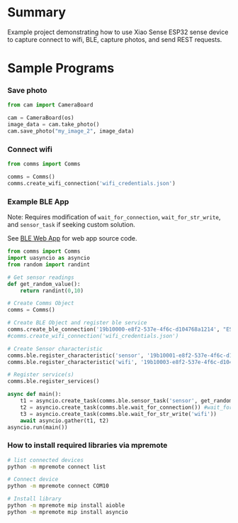 # Summary

Example project demonstrating how to use Xiao Sense ESP32 sense device to capture connect to wifi, BLE, capture photos, and send REST requests.


# Sample Programs

### Save photo
```python
from cam import CameraBoard

cam = CameraBoard(os)
image_data = cam.take_photo()
cam.save_photo("my_image_2", image_data)
```


### Connect wifi
```python
from comms import Comms

comms = Comms()
comms.create_wifi_connection('wifi_credentials.json')
```

### Example BLE App
Note: Requires modification of `wait_for_connection`, `wait_for_str_write`, and `sensor_task` if seeking custom solution.

See [BLE Web App](https://github.com/htil/ble-esp32-webapp) for web app source code.
```python
from comms import Comms
import uasyncio as asyncio
from random import randint

# Get sensor readings
def get_random_value():
    return randint(0,10)

# Create Comms Object
comms = Comms()

# Create BLE Object and register ble service
comms.create_ble_connection('19b10000-e8f2-537e-4f6c-d104768a1214', "ESP32")
#comms.create_wifi_connection('wifi_credentials.json')

# Create Sensor characteristic
comms.ble.register_characteristic('sensor', '19b10001-e8f2-537e-4f6c-d104768a1214', read=True, notify=True)
comms.ble.register_characteristic('wifi', '19b10003-e8f2-537e-4f6c-d104768a1214', read=True, write=True, notify=True, capture=True)

# Register service(s)
comms.ble.register_services()

async def main():
    t1 = asyncio.create_task(comms.ble.sensor_task('sensor', get_random_value))
    t2 = asyncio.create_task(comms.ble.wait_for_connection()) #wait_for_int_write
    t3 = asyncio.create_task(comms.ble.wait_for_str_write('wifi'))
    await asyncio.gather(t1, t2)
asyncio.run(main())

```

### How to install required libraries via mpremote

```sh
# list connected devices
python -m mpremote connect list

# Connect device
python -m mpremote connect COM10

# Install library
python -m mpremote mip install aioble
python -m mpremote mip install asyncio
```